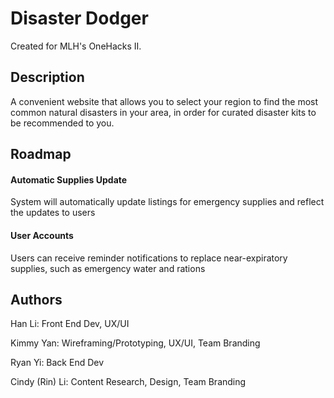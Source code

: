# Disaster Dodger

Created for MLH's OneHacks II.

## Description

A convenient website that allows you to select your region to find the most common natural disasters in your area, in order for curated disaster kits to be recommended to you.

## Roadmap

#### Automatic Supplies Update

System will automatically update listings for emergency supplies and reflect the updates to users

#### User Accounts

Users can receive reminder notifications to replace near-expiratory supplies, such as emergency water and rations

## Authors
Han Li: Front End Dev, UX/UI

Kimmy Yan: Wireframing/Prototyping, UX/UI, Team Branding

Ryan Yi: Back End Dev

Cindy (Rin) Li: Content Research, Design, Team Branding


